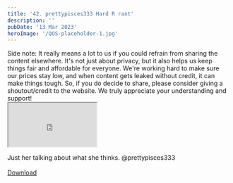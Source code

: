 ```yaml
---
title: '42. prettypisces333 Hard R rant'
description: ''
pubDate: '13 Mar 2023'
heroImage: '/QOS-placeholder-1.jpg'
---
```

<div class="video_paragraph_header"> Side note: It really means a lot to us if you could refrain from sharing the content elsewhere. It's not just about privacy, but it also helps us keep things fair and affordable for everyone. We're working hard to make sure our prices stay low, and when content gets leaked without credit, it can make things tough. So, if you do decide to share, please consider giving a shoutout/credit to the website. We truly appreciate your understanding and support!</div>

<iframe src="https://drive.google.com/file/d/1hEKfyDnBNFueBTZlVnQNBswlwLlspP70/preview" width="200" height="100" allow="autoplay" allowfullscreen="allowfullscreen"></iframe>

Just her talking about what she thinks. @prettypisces333
<br>
<br>
<a class="read_more" href="https://drive.google.com/file/d/1hEKfyDnBNFueBTZlVnQNBswlwLlspP70/view?usp=sharing">Download</a>